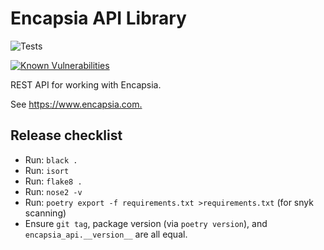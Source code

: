 # Encapsia API Library

![Tests](https://github.com/tcorbettclark/encapsia-api/workflows/Tests/badge.svg)

[![Known Vulnerabilities](https://snyk.io/test/github/tcorbettclark/encapsia-api/badge.svg?targetFile=requirements.txt)](https://snyk.io/test/github/tcorbettclark/encapsia-api?targetFile=requirements.txt)

REST API for working with Encapsia.

See <https://www.encapsia.com.>

## Release checklist

* Run: `black .`
* Run: `isort`
* Run: `flake8 .`
* Run: `nose2 -v`
* Run: `poetry export -f requirements.txt >requirements.txt` (for snyk scanning)
* Ensure `git tag`, package version (via `poetry version`), and `encapsia_api.__version__` are all equal.